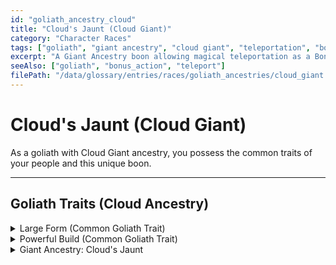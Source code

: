 ```yaml
---
id: "goliath_ancestry_cloud"
title: "Cloud's Jaunt (Cloud Giant)"
category: "Character Races"
tags: ["goliath", "giant ancestry", "cloud giant", "teleportation", "bonus action"]
excerpt: "A Giant Ancestry boon allowing magical teleportation as a Bonus Action."
seeAlso: ["goliath", "bonus_action", "teleport"]
filePath: "/data/glossary/entries/races/goliath_ancestries/cloud_giant.md"
---
```

# Cloud's Jaunt (Cloud Giant)

As a goliath with Cloud Giant ancestry, you possess the common traits of your people and this unique boon.

---
## Goliath Traits (Cloud Ancestry)

<details>
  <summary>Large Form (Common Goliath Trait)</summary>
  <div>
    <p>Starting at character level 5, you can change your size to <span data-term-id="size" class="glossary-term-link-from-markdown">Large</span> as a <span data-term-id="bonus_action" class="glossary-term-link-from-markdown">Bonus Action</span> if you’re in a big enough space. This transformation lasts for 10 minutes or until you end it (no <span data-term-id="action" class="glossary-term-link-from-markdown">action</span> required). For that duration, you have <span data-term-id="advantage" class="glossary-term-link-from-markdown">Advantage</span> on <span data-term-id="strength_checks" class="glossary-term-link-from-markdown">Strength checks</span>, and your <span data-term-id="speed" class="glossary-term-link-from-markdown">Speed</span> increases by 10 feet. Once you use this trait, you can’t use it again until you finish a <span data-term-id="long_rest" class="glossary-term-link-from-markdown">Long Rest</span>.</p>
  </div>
</details>

<details>
  <summary>Powerful Build (Common Goliath Trait)</summary>
  <div>
    <p>You have <span data-term-id="advantage" class="glossary-term-link-from-markdown">Advantage</span> on any <span data-term-id="ability_check" class="glossary-term-link-from-markdown">ability check</span> you make to end the Grappled condition. You also count as one size larger when determining your carrying capacity.</p>
  </div>
</details>

<details>
  <summary>Giant Ancestry: Cloud's Jaunt</summary>
  <div>
    <p>As a <span data-term-id="bonus_action" class="glossary-term-link-from-markdown">Bonus Action</span>, you magically teleport up to 30 feet to an unoccupied space you can see.</p>
    <p>You can use this benefit a number of times equal to your <span data-term-id="proficiency_bonus" class="glossary-term-link-from-markdown">Proficiency Bonus</span>, and you regain all expended uses when you finish a <span data-term-id="long_rest" class="glossary-term-link-from-markdown">Long Rest</span>.</p>
  </div>
</details>
